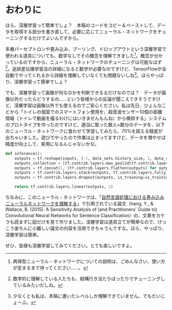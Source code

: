 # おわりに

ほら、深層学習って簡単でしょ？　本稿のコードをコピー＆ペーストして、データを取得する部分を書き直して、必要に応じてニューラル・ネットワークをチューニングするだけでよいんですから。

多層パーセプトロンや畳み込み、プーリング、ドロップアウトという深層学習で使われる道具についても、数学なしでその概念を理解できました[^7]。概念が分かっているのですから、ニューラル・ネットワークのチューニングは可能なはず[^8]。逆誤差伝播学習法の詳細になると数学が必要なのですけど、TensorFlowが全自動でやってくれるから詳細を理解していなくても問題ないしね[^9]。ほらやっぱり、深層学習って簡単でしょ？

でも、深層学習って画像が何なのかを判断できるるだけなのでは？　データが画像以外だったらどうするの……という皆様からの反論が聞こえてきそうですけど、深層学習は画像以外でも使えるのでご安心ください。私は先日、ひょんなことから「トイレの個室でのスマートフォン使用を、超音波センサー10個の距離情報（トイレで動画を撮るわけにはいきませんもんね）から検知する」システムのプロトタイプを作ったのですけど、適当に取った数人×数分のデータを、以下のニューラル・ネットワークに食わせて学習してみたら、70%を超える精度が出ちゃいました。遊びでやったので作業は止まってますけど、データを増やせば精度が向上して、実用になるんじゃないかな。

```python
def inference():
    outputs = tf.reshape(inputs, (-1, data_sets.history_size, 1, data_sets.channel_size))  # 幅を1にして、1次元データをconvolution2dできるようにします。
    outputs_collection = [tf.contrib.layers.max_pool2d(tf.contrib.layers.convolution2d(outputs, 128, (kernel_size, 1), padding='VALID'), (data_sets.history_size - kernel_size + 1, 1)) for kernel_size in (5, 4, 3, 2)]
    outputs = tf.concat(1, [tf.contrib.layers.flatten(outputs) for outputs in outputs_collection])  # 次元0はバッチなので、次元1でconcatします。
    outputs = tf.contrib.layers.stack(outputs, tf.contrib.layers.fully_connected, (1024, 512))
    outputs = tf.contrib.layers.dropout(outputs, is_training=is_training)

    return tf.contrib.layers.linear(outputs, 2)
```

ちなみに、このニューラル・ネットワークは、「[自然言語処理における畳み込みニューラルネットワークを理解する](http://tkengo.github.io/blog/2016/03/11/understanding-convolutional-neural-networks-for-nlp/)」で引用されている論文（hang, Y., & Wallace, B. (2015). A Sensitivity Analysis of (and Practitioners' Guide to) Convolutional Neural Networks for Sentence Classification）の、文章をカケラも読まずに図だけを見て作りました。深層学習は道具立てが簡単なので、けっこう楽ちんに小難しい論文の内容を活用できちゃうんですな。ほら、やっぱり、深層学習は簡単。

ぜひ、皆様も深層学習してみてください。とても楽しいですよ。


[^7]: 再帰型ニューラル・ネットワークについての説明は、ごめんなさい、使い方が定まるまで待ってください……。
[^8]: 数学的に理解している人たちも、結構行き当たりばったりでチューニングしているみたいだしね。
[^9]: 少なくとも私は、本稿に書いたレベルしか理解できていません。でもだいじょーぶ。

